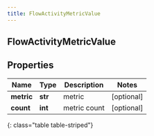 ```yaml
---
title: FlowActivityMetricValue
---
```

## FlowActivityMetricValue

## Properties

|Name | Type | Description | Notes|
|------------ | ------------- | ------------- | -------------|
| **metric** | **str** | metric | [optional] |
| **count** | **int** | metric count | [optional] |
{: class="table table-striped"}


